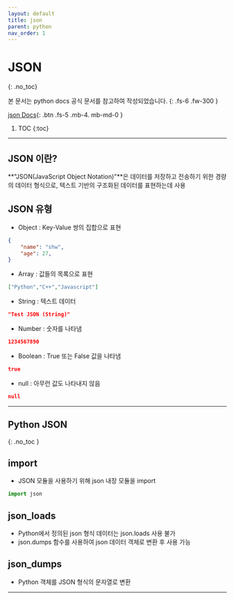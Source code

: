 ```yaml
---
layout: default
title: json
parent: python
nav_order: 1
---
```


# JSON
{: .no_toc}

본 문서는 python docs 공식 문서를 참고하여 작성되었습니다.
{: .fs-6 .fw-300 }

[json Docs][python json docs]{: .btn .fs-5 .mb-4. mb-md-0 }

1. TOC
{:toc}
---

## JSON 이란?
**"JSON(JavaScript Object Notation)"**은 데이터를 저장하고 전송하기 위한 경량의 데이터 형식으로, 텍스트 기반의 구조화된 데이터를 표현하는데 사용

## JSON 유형
- Object : Key-Value 쌍의 집합으로 표현
```json
{
    "name": "shw",
    "age": 27,
}
```

- Array : 값들의 목록으로 표현
```json
["Python","C++","Javascript"]
```

- String : 텍스트 데이터 
```json
"Test JSON (String)"
```   

- Number : 숫자를 나타냄
```json
1234567890
```

- Boolean : True 또는 False 값을 나타냄
```json
true
```

- null : 아무런 값도 나타내지 않음
```json
null
```

---
## Python JSON
{: .no_toc }

## import
- JSON 모듈을 사용하기 위해 json 내장 모듈을 import
```py
import json
```

## json_loads
- Python에서 정의된 json 형식 데이터는 json.loads 사용 불가
- json.dumps 함수를 사용하여 json 데이터 객체로 변환 후 사용 가능


## json_dumps
- Python 객체를 JSON 형식의 문자열로 변환



---

[python json docs]: https://docs.python.org/ko/3/library/json.html